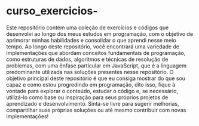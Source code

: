 # curso_exercicios-

  Este repositório contém uma coleção de exercícios e códigos que desenvolvi ao longo dos meus estudos em programação, com o objetivo de aprimorar minhas habilidades e consolidar o que aprendi nesse meio tempo. Ao longo deste repositório, você encontrará uma variedade de implementações que abordam conceitos fundamentais de programação, como estruturas de dados, algoritmos e técnicas de resolução de problemas, com uma ênfase particular em JavaScript, que é a linguagem predominante utilizada nas soluções presentes nesse repositório.
  O objetivo principal deste repositório é que eu consiga mostrar do que sou capaz e como estou progredindo em programação, dito isso, fique à vontade para explorar o conteúdo, estudar o código e, se necessário, utilizá-lo como base ou inspiração para seus próprios projetos de aprendizado e desenvolvimento. Sinta-se livre para sugerir melhorias, compartilhar suas próprias soluções ou até mesmo contribuir com novas implementações!

